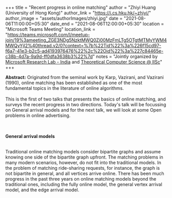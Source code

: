 +++
title = "Recent progress in online matching"
author = "Zhiyi Huang (University of Hong Kong)"
author_link = "https://i.cs.hku.hk/~zhiyi/"
author_image = "assets/authorImages/zhiyi.jpg"
date = "2021-08-06T11:00:00+05:30"
date_end = "2021-08-06T12:00:00+05:30"
location = "Microsoft Teams Meeting"
location_link = "https://teams.microsoft.com/l/meetup-join/19%3ameeting_ZGE3NDg5NzktMWQ0Zi00MzFmLTg5OTgtMTMyYWM4MWQyYjI2%40thread.v2/0?context=%7b%22Tid%22%3a%226f15cd97-f6a7-41e3-b2c5-ad4193976476%22%2c%22Oid%22%3a%227c84465e-c38b-4d7a-9a9d-ff0dfa3638b3%22%7d"
notes = "Jointly organized by <a href = "https://www.microsoft.com/en-us/research/lab/microsoft-research-india/" target= "_blank">Microsoft Research Lab - India</a> and <a href='https://www.csa.iisc.ac.in/theoretical-computer-science/' target= "_blank">Theoretical Computer Science @ IISc</a>"
+++



<b>Abstract:</b> Originated from the seminal work by Karp, Vazirani, and Vazirani
(1990), online matching has been established as one of the most
fundamental topics in the literature of online algorithms.
<br><br>
This is the first of two talks that presents the basics of online matching, and surveys the recent
progress in two directions. Today's talk will be focussing on General arrival models and
for the next talk, we will look at some Open problems in online advertising.

<br><br>
<b>General arrival models</b>
<br><br>

Traditional online matching models consider
bipartite graphs and assume knowing one side of the bipartite graph
upfront. The matching problems in many modern scenarios, however, do
not fit into the traditional models. In the problem of matching
ride-sharing requests, for instance, the graph is not bipartite in
general, and all vertices arrive online. There has been much progress
in the past three years on online matching models beyond the
traditional ones, including the fully online model, the general vertex
arrival model, and the edge arrival model.



